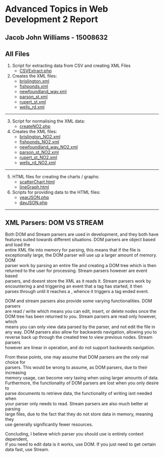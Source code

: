 Advanced Topics in Web Development 2 Report
=======
## Jacob John Williams - 15008632

## All Files
1. Script for extracting data from CSV and creating XML Files  
    * [CSVExtract.php](https://github.com/SnoozyRests/atiwd2/blob/master/php/CSVExtract.php)  
2. Creates the XML files:  
    * [brislington.xml](https://github.com/SnoozyRests/atiwd2/blob/master/xml/original/brislington.xml)  
    * [fishponds.xml](https://github.com/SnoozyRests/atiwd2/blob/master/xml/original/fishponds.xml)  
    * [newfoundland_way.xml](https://github.com/SnoozyRests/atiwd2/blob/master/xml/original/newfoundland_way.xml)  
    * [parson_st.xml](https://github.com/SnoozyRests/atiwd2/blob/master/xml/original/parson_st.xml)  
    * [rupert_st.xml](https://github.com/SnoozyRests/atiwd2/blob/master/xml/original/rupert_st.xml)  
    * [wells_rd.xml](https://github.com/SnoozyRests/atiwd2/blob/master/xml/original/wells_rd.xml)
---  
3. Script for normalising the XML data:  
    * [createNO2.php](https://github.com/SnoozyRests/atiwd2/blob/master/php/createNO2.php) 
4. Creates the XML files:  
    * [brislington_NO2.xml](https://github.com/SnoozyRests/atiwd2/blob/master/xml/no2/brislington_NO2.xml)  
    * [fishponds_NO2.xml](https://github.com/SnoozyRests/atiwd2/blob/master/xml/no2/fishponds_NO2.xml)  
    * [newfoundland_way_NO2.xml](https://github.com/SnoozyRests/atiwd2/blob/master/xml/no2/newfoundland_way_NO2.xml)   
    * [parson_st_NO2.xml](https://github.com/SnoozyRests/atiwd2/blob/master/xml/no2/parson_st_NO2.xml)  
    * [rupert_st_NO2.xml](https://github.com/SnoozyRests/atiwd2/blob/master/xml/no2/rupert_st_NO2.xml)  
    * [wells_rd_NO2.xml](https://github.com/SnoozyRests/atiwd2/blob/master/xml/no2/wells_rd_NO2.xml)  
---
5. HTML files for creating the charts / graphs:  
    * [scatterChart.html](https://github.com/SnoozyRests/atiwd2/blob/master/charts/scatterChart.html)  
    * [lineGraph.html](https://github.com/SnoozyRests/atiwd2/blob/master/charts/lineGraph.html)  
6. Scripts for providing data to the HTML files:  
    * [yearJSON.php](https://github.com/SnoozyRests/atiwd2/blob/master/charts/yearJSON.php)  
    * [dayJSON.php](https://github.com/SnoozyRests/atiwd2/blob/master/charts/dayJSON.php)  
---  
## XML Parsers: DOM VS STREAM  
Both DOM and Stream parsers are used in development, and they both have features suited towards different situations. DOM parsers are object based and load the    
entire XML file into memory for parsing, this means that if the file is    
exceptionally large, the DOM parser will use up a larger amount of memory. DOM  
parser work by parsing an entire file and creating a DOM tree which is then   
returned to the user for processing. Stream parsers however are event based   
parsers, and doesnt store the XML as it reads it. Stream parsers work by   
encountering a <tag> and triggering an event that a tag has started, it then   
parses through until it reaches a </tag>, whence it triggers a tag ended event.  

DOM and stream parsers also provide some varying functionalities. DOM parsers  
are read / write which means you can edit, insert, or delete nodes once the 
DOM tree has been returned to you. Stream parsers are read only however, which  
means you can only view data parsed by the parser, and not edit the file in  
any way. DOM parsers also allow for backwards navigation, allowing you to  
reverse back up through the created tree to view previous nodes. Stream parsers  
however are linear in operation, and do not support backwards navigation.

From these points, one may assume that DOM parsers are the only real choice for  
parsers. This would be wrong to assume, as DOM parsers, due to their increasing  
memory usage, can become very taxing when using larger amounts of data.  
Furthermore, the functionality of DOM parsers are lost when you only desire to  
parse documents to retrieve data, the functionality of writing isnt needed when  
your parser only needs to read. Stream parsers are also much better at parsing  
large files, due to the fact that they do not store data in memory, meaning they  
use generally significantly fewer resources.

Concluding, I believe which parser you should use is entirely context dependent,  
if you need to edit data is it works, use DOM. If you just need to get certain  
data fast, use Stream.
